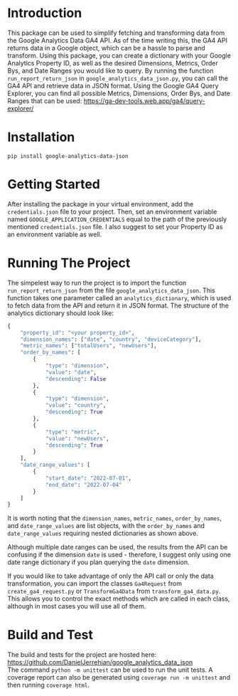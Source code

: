 # Introduction 
This package can be used to simplify fetching and transforming data from the Google Analytics Data GA4 API. As of the time writing this, the GA4 API returns data in a Google object, which can be a hassle to parse and transform. Using this package, you can create a dictionary with your Google Analytics Property ID, as well as the desired Dimensions, Metrics, Order Bys, and Date Ranges you would like to query. By running the function `run_report_return_json` in `google_analytics_data_json.py`, you can call the GA4 API and retrieve data in JSON format. Using the Google GA4 Query Explorer, you can find all possible Metrics, Dimensions, Order Bys, and Date Ranges that can be used: https://ga-dev-tools.web.app/ga4/query-explorer/

# Installation
`pip install google-analytics-data-json`

# Getting Started
After installing the package in your virtual environment, add the `credentials.json` file to your project. Then, set an environment variable named `GOOGLE_APPLICATION_CREDENTIALS` equal to the path of the previously mentioned `credentials.json` file. I also suggest to set your Property ID as an environment variable as well.

# Running The Project
The simpelest way to run the project is to import the function `run_report_return_json` from the file `google_analytics_data_json`. This function takes one parameter called an `analytics_dictionary`, which is used to fetch data from the API and return it in JSON format. The structure of the analytics dictionary should look like:

```python
{
    "property_id": "<your property_id>",
    "dimension_names": ["date", "country", "deviceCategory"],
    "metric_names": ["totalUsers", "newUsers"], 
    "order_by_names": [
        {
            "type": "dimension", 
            "value": "date", 
            "descending": False
        },
        {
            "type": "dimension",
            "value": "country", 
            "descending": True
        },
        {
            "type": "metric",
            "value": "newUsers", 
            "descending": True
        }
    ],
    "date_range_values": [
        {
            "start_date": "2022-07-01",
            "end_date": "2022-07-04"
        }
    ]
}
```

It is worth noting that the `dimension_names`, `metric_names`, `order_by_names`, and `date_range_values` are list objects, with the `order_by_names` and `date_range_values` requiring nested dictionaries as shown above. 

Although multiple date ranges can be used, the results from the API can be confusing if the dimension `date` is used - therefore, I suggest only using one date range dictionary if you plan querying the `date` dimension.

If you would like to take advantage of only the API call or only the data transformation, you can import the classes `Ga4Request` from `create_ga4_request.py` or `TransformGa4Data` from `transform_ga4_data.py`. This allows you to control the exact methods which are called in each class, although in most cases you will use all of them.

# Build and Test
The build and tests for the project are hosted here: https://github.com/DanielJerrehian/google_analytics_data_json <br>
The command `python -m unittest` can be used to run the unit tests. A coverage report can also be generated using `coverage run -m unittest` and then running `coverage html`.

